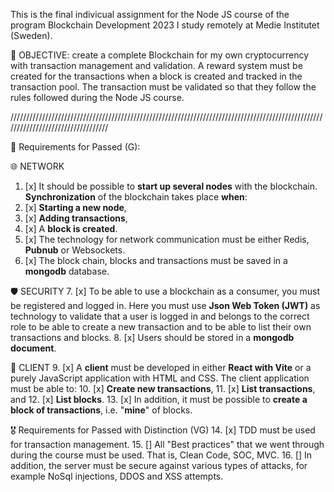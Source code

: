 This is the final indivicual assignment for the Node JS course of the program Blockchain Development 2023 I study remotely at Medie Institutet (Sweden).

🎯 OBJECTIVE: create a complete Blockchain for my own cryptocurrency with transaction management and validation.
A reward system must be created for the transactions when a block is created and tracked in the transaction pool.
The transaction must be validated so that they follow the rules followed during the Node JS course.

//////////////////////////////////////////////////////////////////////////////////////////////////////////////////////////////////

📝 Requirements for Passed (G):

🌐 NETWORK

1. [x] It should be possible to **start up several nodes** with the blockchain.
       **Synchronization** of the blockchain takes place **when**:
2. [x] **Starting a new node**,
3. [x] **Adding transactions**,
4. [x] A **block is created**.
5. [x] The technology for network communication must be either Redis, **Pubnub** or Websockets.
6. [x] The block chain, blocks and transactions must be saved in a **mongodb** database.

🛡 SECURITY 7. [x] To be able to use a blockchain as a consumer, you must be registered and logged in. Here you must use **Json Web Token (JWT)** as technology to validate that a user is logged in and belongs to the correct role to be able to create a new transaction and to be able to list their own transactions and blocks. 8. [x] Users should be stored in a **mongodb document**.

📱 CLIENT 9. [x] A **client** must be developed in either **React with Vite** or a purely JavaScript application with HTML and CSS.
The client application must be able to: 10. [x] **Create new transactions**, 11. [x] **List transactions**, and 12. [x] **List blocks**. 13. [x] In addition, it must be possible to **create a block of transactions**, i.e. "**mine**" of blocks.

🎖 Requirements for Passed with Distinction (VG) 14. [x] TDD must be used for transaction management. 15. [] All "Best practices" that we went through during the course must be used. That is, Clean Code, SOC, MVC. 16. [] In addition, the server must be secure against various types of attacks, for example NoSql injections, DDOS and XSS attempts.
